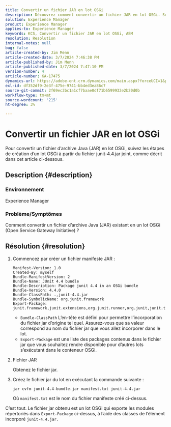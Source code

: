 ```yaml
---
title: Convertir un fichier JAR en lot OSGi
description: Découvrez comment convertir un fichier JAR en lot OSGi. Suivez l’exemple pour créer un lot OSGi à partir du junit-4.4.jar joint.
solution: Experience Manager
product: Experience Manager
applies-to: Experience Manager
keywords: KCS, Convertir un fichier JAR en lot OSGi, AEM
resolution: Resolution
internal-notes: null
bug: false
article-created-by: Jim Menn
article-created-date: 3/7/2024 7:46:38 PM
article-published-by: Jim Menn
article-published-date: 3/7/2024 7:47:10 PM
version-number: 4
article-number: KA-17475
dynamics-url: https://adobe-ent.crm.dynamics.com/main.aspx?forceUCI=1&pagetype=entityrecord&etn=knowledgearticle&id=93faf665-bbdc-ee11-904d-6045bd006268
exl-id: df352df9-2e3f-475e-9741-bb4ed3ea86c7
source-git-commit: 2f69ec2bc1a1cf7baae0df71b6599932e2b20d0b
workflow-type: tm+mt
source-wordcount: '215'
ht-degree: 3%

---
```


# Convertir un fichier JAR en lot OSGi


Pour convertir un fichier d’archive Java (JAR) en lot OSGi, suivez les étapes de création d’un lot OSGi à partir du fichier junit-4.4.jar joint, comme décrit dans cet article ci-dessous.

## Description {#description}


### <b>Environnement</b>

Experience Manager

### <b>Problème/Symptômes</b>

Comment convertir un fichier d’archive Java (JAR) existant en un lot OSGi (Open Service Gateway Initiative) ?


## Résolution {#resolution}


1. Commencez par créer un fichier manifeste JAR :


   ```
   Manifest-Version: 1.0
   Created-By: myself
   Bundle-ManifestVersion: 2
   Bundle-Name: JUnit 4.4 bundle
   Bundle-Description: Package junit 4.4 in an OSGi bundle
   Bundle-Version: 4.4.0
   Bundle-ClassPath: .,junit-4.4.jar
   Bundle-SymbolicName: org.junit.framework
   Export-Package: junit.framework,junit.extensions,org.junit.runner,org.junit,junit.textui
   ```


   - `Bundle-ClassPath` L’en-tête est défini pour permettre l’incorporation du fichier jar d’origine tel quel. Assurez-vous que sa valeur correspond au nom du fichier jar que vous allez incorporer dans le lot.
   - `Export-Package` est une liste des packages contenus dans le fichier jar que vous souhaitez rendre disponible pour d’autres lots s’exécutant dans le conteneur OSGi.

1. Fichier JAR

   Obtenez le fichier jar.

1. Créez le fichier jar du lot en exécutant la commande suivante :


   ```
   jar cvfm junit-4.4-bundle.jar manifest.txt junit-4.4.jar
   ```

   Où `manifest.txt` est le nom du fichier manifeste créé ci-dessus.


C’est tout. Le fichier jar obtenu est un lot OSGi qui exporte les modules répertoriés dans `Export-Package` ci-dessus, à l’aide des classes de l’élément incorporé `junit-4.4.jar.`
